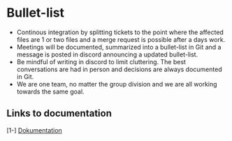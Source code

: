 # Bullet-list
- Continous integration by splitting tickets to the point where the affected files are 1 or two files and a merge request is possible after a days work.
- Meetings will be documented, summarized into a bullet-list in Git and a message is posted in discord announcing a updated bullet-list.
- Be mindful of writing in discord to limit cluttering. The best conversations are had in person and decisions are always documented in Git.
- We are one team, no matter the group division and we are all working towards the same goal.

## Links to documentation
\[1-] [Dokumentation](https://docs.google.com/document/d/1fAwyJMEhL7-6Ktr3kHSO7tZZPI5srv3OcO4Zzdy4cFw/edit?usp=sharing)
